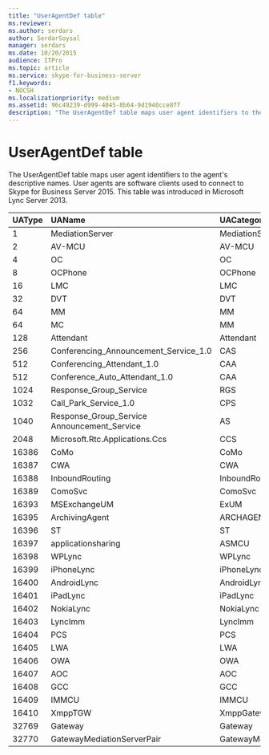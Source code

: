 ```yaml
---
title: "UserAgentDef table"
ms.reviewer: 
ms.author: serdars
author: SerdarSoysal
manager: serdars
ms.date: 10/20/2015
audience: ITPro
ms.topic: article
ms.service: skype-for-business-server
f1.keywords:
- NOCSH
ms.localizationpriority: medium
ms.assetid: 96c49239-d999-4045-8b64-9d1940cce8ff
description: "The UserAgentDef table maps user agent identifiers to the agent's descriptive names. User agents are software clients used to connect to Skype for Business Server 2015. This table was introduced in Microsoft Lync Server 2013."
---
```


# UserAgentDef table
 
The UserAgentDef table maps user agent identifiers to the agent's descriptive names. User agents are software clients used to connect to Skype for Business Server 2015. This table was introduced in Microsoft Lync Server 2013.
  
|**UAType**|**UAName**|**UACategory**|
|:-----|:-----|:-----|
|1  <br/> |MediationServer  <br/> |MediationServer  <br/> |
|2  <br/> |AV-MCU  <br/> |AV-MCU  <br/> |
|4  <br/> |OC  <br/> |OC  <br/> |
|8  <br/> |OCPhone  <br/> |OCPhone  <br/> |
|16  <br/> |LMC  <br/> |LMC  <br/> |
|32  <br/> |DVT  <br/> |DVT  <br/> |
|64  <br/> |MM  <br/> |MM  <br/> |
|64  <br/> |MC  <br/> |MM  <br/> |
|128  <br/> |Attendant  <br/> |Attendant  <br/> |
|256  <br/> |Conferencing_Announcement_Service_1.0  <br/> |CAS  <br/> |
|512  <br/> |Conferencing_Attendant_1.0  <br/> |CAA  <br/> |
|512  <br/> |Conference_Auto_Attendant_1.0  <br/> |CAA  <br/> |
|1024  <br/> |Response_Group_Service  <br/> |RGS  <br/> |
|1032  <br/> |Call_Park_Service_1.0  <br/> |CPS  <br/> |
|1040  <br/> |Response_Group_Service Announcement_Service  <br/> |AS  <br/> |
|2048  <br/> |Microsoft.Rtc.Applications.Ccs  <br/> |CCS  <br/> |
|16386  <br/> |CoMo  <br/> |CoMo  <br/> |
|16387  <br/> |CWA  <br/> |CWA  <br/> |
|16388  <br/> |InboundRouting  <br/> |InboundRouting  <br/> |
|16389  <br/> |ComoSvc  <br/> |ComoSvc  <br/> |
|16393  <br/> |MSExchangeUM  <br/> |ExUM  <br/> |
|16395  <br/> |ArchivingAgent  <br/> |ARCHAGENT  <br/> |
|16396  <br/> |ST  <br/> |ST  <br/> |
|16397  <br/> |applicationsharing  <br/> |ASMCU  <br/> |
|16398  <br/> |WPLync  <br/> |WPLync  <br/> |
|16399  <br/> |iPhoneLync  <br/> |iPhoneLync  <br/> |
|16400  <br/> |AndroidLync  <br/> |AndroidLync  <br/> |
|16401  <br/> |iPadLync  <br/> |iPadLync  <br/> |
|16402  <br/> |NokiaLync  <br/> |NokiaLync  <br/> |
|16403  <br/> |LyncImm  <br/> |LyncImm  <br/> |
|16404  <br/> |PCS  <br/> |PCS  <br/> |
|16405  <br/> |LWA  <br/> |LWA  <br/> |
|16406  <br/> |OWA  <br/> |OWA  <br/> |
|16407  <br/> |AOC  <br/> |AOC  <br/> |
|16408  <br/> |GCC  <br/> |GCC  <br/> |
|16409  <br/> |IMMCU  <br/> |IMMCU  <br/> |
|16410  <br/> |XmppTGW  <br/> |XmppGateway  <br/> |
|32769  <br/> |Gateway  <br/> |Gateway  <br/> |
|32770  <br/> |GatewayMediationServerPair  <br/> |GatewayMediationServerPair  <br/> |
   

